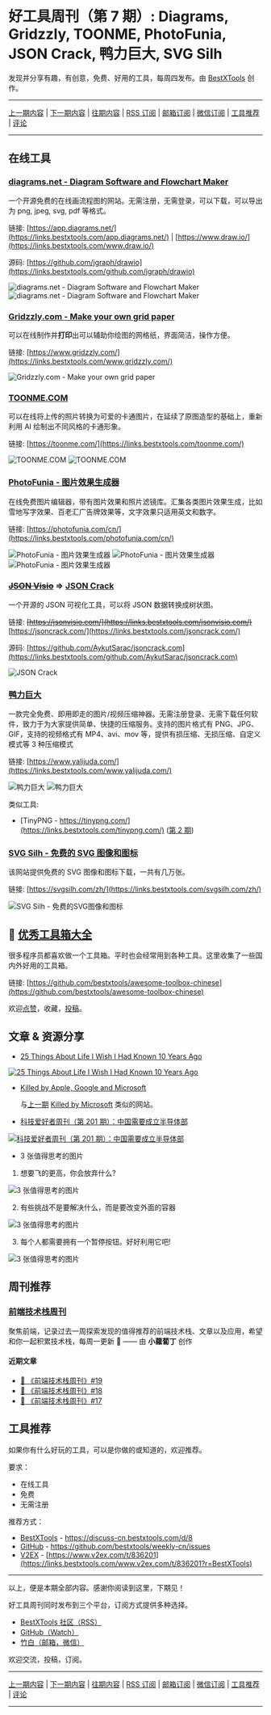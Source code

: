 # 好工具周刊（第 7 期）: Diagrams, Gridzzly, TOONME, PhotoFunia, JSON Crack, 鸭力巨大, SVG Silh

发现并分享有趣，有创意，免费、好用的工具，每周四发布。由 [BestXTools](https://www.bestxtools.com/) 创作。

---

[上一期内容](https://github.com/bestxtools/weekly-cn/blob/main/docs/issue-6.md) | [下一期内容](https://github.com/bestxtools/weekly-cn/blob/main/docs/issue-8.md) | [往期内容](https://github.com/bestxtools/weekly-cn) | [RSS 订阅](https://discuss-cn.bestxtools.com/t/weekly) | [邮箱订阅](https://bestxtools.zhubai.love/) | [微信订阅](https://discuss-cn.bestxtools.com/d/5/2) | [工具推荐](https://discuss-cn.bestxtools.com/d/8) | [评论](https://discuss-cn.bestxtools.com/d/16/3)

---

## 在线工具

### [diagrams.net - Diagram Software and Flowchart Maker](https://links.bestxtools.com/app.diagrams.net/?src=bestxtools)

一个开源免费的在线画流程图的网站。无需注册，无需登录，可以下载，可以导出为 png, jpeg, svg, pdf 等格式。

链接: [https://app.diagrams.net/](https://links.bestxtools.com/app.diagrams.net/) | [https://www.draw.io/](https://links.bestxtools.com/www.draw.io/)

源码: [https://github.com/jgraph/drawio](https://links.bestxtools.com/github.com/jgraph/drawio)

![diagrams.net - Diagram Software and Flowchart Maker](https://raw.githubusercontent.com/bestxtools/weekly-cn/main/images/2022-04-06-15-08-27.png)
![diagrams.net - Diagram Software and Flowchart Maker](https://raw.githubusercontent.com/bestxtools/weekly-cn/main/images/2022-04-06-15-09-32.png)

### [Gridzzly.com - Make your own grid paper](https://links.bestxtools.com/www.gridzzly.com/)

可以在线制作并**打印**出可以辅助你绘图的网格纸，界面简洁，操作方便。

链接: [https://www.gridzzly.com/](https://links.bestxtools.com/www.gridzzly.com/)

![Gridzzly.com - Make your own grid paper](https://raw.githubusercontent.com/bestxtools/weekly-cn/main/images/2022-04-07-00-29-07.png)

### [TOONME.COM](https://links.bestxtools.com/toonme.com/)

可以在线将上传的照片转换为可爱的卡通图片，在延续了原图造型的基础上，重新利用 AI 绘制出不同风格的卡通形象。

链接: [https://toonme.com/](https://links.bestxtools.com/toonme.com/)

![TOONME.COM](https://raw.githubusercontent.com/bestxtools/weekly-cn/main/images/2022-04-06-17-20-02.png)
![TOONME.COM](https://raw.githubusercontent.com/bestxtools/weekly-cn/main/images/2022-04-06-17-20-42.png)

### [PhotoFunia - 图片效果生成器](https://links.bestxtools.com/photofunia.com/cn/)

在线免费图片编辑器，带有图片效果和照片滤镜库。汇集各类图片效果生成，比如雪地写字效果、百老汇广告牌效果等，文字效果只适用英文和数字。

链接: [https://photofunia.com/cn/](https://links.bestxtools.com/photofunia.com/cn/)

![PhotoFunia - 图片效果生成器](https://raw.githubusercontent.com/bestxtools/weekly-cn/main/images/2022-04-06-11-17-33.png)
![PhotoFunia - 图片效果生成器](https://raw.githubusercontent.com/bestxtools/weekly-cn/main/images/2022-04-06-11-15-35.jpg)
![PhotoFunia - 图片效果生成器](https://raw.githubusercontent.com/bestxtools/weekly-cn/main/images/2022-04-06-11-21-54.jpg)

### ~~[JSON Visio](https://links.bestxtools.com/jsonvisio.com/)~~ => [JSON Crack](https://links.bestxtools.com/jsoncrack.com/)

一个开源的 JSON 可视化工具，可以将 JSON 数据转换成树状图。

链接: ~~[https://jsonvisio.com/](https://links.bestxtools.com/jsonvisio.com/)~~ [https://jsoncrack.com/](https://links.bestxtools.com/jsoncrack.com/)

源码: [https://github.com/AykutSarac/jsoncrack.com](https://links.bestxtools.com/github.com/AykutSarac/jsoncrack.com)

![JSON Crack](https://raw.githubusercontent.com/bestxtools/weekly-cn/main/images/2022-04-06-14-29-26.png)

### [鸭力巨大](https://links.bestxtools.com/www.yalijuda.com/)

一款完全免费、即用即走的图片/视频压缩神器。无需注册登录、无需下载任何软件，致力于为大家提供简单、快捷的压缩服务。支持的图片格式有 PNG、JPG、GIF，支持的视频格式有 MP4、avi、mov 等，提供有损压缩、无损压缩、自定义模式等 3 种压缩模式

链接: [https://www.yalijuda.com/](https://links.bestxtools.com/www.yalijuda.com/)

![鸭力巨大](https://raw.githubusercontent.com/bestxtools/weekly-cn/main/images/2022-04-06-16-03-03.png)
![鸭力巨大](https://raw.githubusercontent.com/bestxtools/weekly-cn/main/images/2022-04-06-16-03-04.png)

类似工具:

- [TinyPNG - https://tinypng.com/](https://links.bestxtools.com/tinypng.com/) ([第 2 期](https://discuss-cn.bestxtools.com/d/9))

### [SVG Silh - 免费的 SVG 图像和图标](https://links.bestxtools.com/svgsilh.com/zh/)

该网站提供免费的 SVG 图像和图标下载，一共有几万张。

链接: [https://svgsilh.com/zh/](https://links.bestxtools.com/svgsilh.com/zh/)

![SVG Silh - 免费的SVG图像和图标](https://raw.githubusercontent.com/bestxtools/weekly-cn/main/images/2022-04-06-14-56-57.png)

## 🧰 [优秀工具箱大全](https://awesome-toolbox-chinese.bestxtools.com/)

很多程序员都喜欢做一个工具箱。平时也会经常用到各种工具。这里收集了一些国内外好用的工具箱。

链接: [https://github.com/bestxtools/awesome-toolbox-chinese](https://github.com/bestxtools/awesome-toolbox-chinese)

欢迎[点赞](https://github.com/bestxtools/awesome-toolbox-chinese)，收藏，[投稿](https://github.com/bestxtools/awesome-toolbox-chinese/issues)。

## 文章 & 资源分享

- [25 Things About Life I Wish I Had Known 10 Years Ago](https://links.bestxtools.com/dariusforoux.com/25-things-about-life/)

[![25 Things About Life I Wish I Had Known 10 Years Ago](https://raw.githubusercontent.com/bestxtools/weekly-cn/main/images/2022-04-06-17-22-42.png)](https://links.bestxtools.com/dariusforoux.com/25-things-about-life/)

- [Killed by Apple, Google and Microsoft](https://links.bestxtools.com/killedby.tech/)

  与[上一期](https://discuss-cn.bestxtools.com/d/14) [Killed by Microsoft](https://links.bestxtools.com/killedbymicrosoft.info/) 类似的网站。

- [科技爱好者周刊（第 201 期）：中国需要成立半导体部](https://links.bestxtools.com/www.ruanyifeng.com/blog/2022/04/weekly-issue-201.html)

[![科技爱好者周刊（第 201 期）：中国需要成立半导体部](https://raw.githubusercontent.com/bestxtools/weekly-cn/main/images/2022-04-06-13-59-26.png)](https://links.bestxtools.com/www.ruanyifeng.com/blog/2022/04/weekly-issue-201.html)

- 3 张值得思考的图片

1. 想要飞的更高，你会放弃什么?

![3 张值得思考的图片](https://raw.githubusercontent.com/bestxtools/weekly-cn/main/images/2022-04-06-13-29-26.jpeg)

2. 有些挑战不是要解决什么，而是要改变外面的容器

![3 张值得思考的图片](https://raw.githubusercontent.com/bestxtools/weekly-cn/main/images/2022-04-06-13-29-27.jpeg)

3. 每个人都需要拥有一个暂停按钮。好好利用它吧!

![3 张值得思考的图片](https://raw.githubusercontent.com/bestxtools/weekly-cn/main/images/2022-04-06-13-29-28.jpeg)

## 周刊推荐

### [前端技术栈周刊](https://links.bestxtools.com/fe-share-weekly.zhubai.love/)

聚焦前端，记录过去一周探索发现的值得推荐的前端技术栈、文章以及应用，希望和你一起积累技术栈，每周一更新 👊 —— 由 **小蘿蔔丁** 创作

#### 近期文章

- [📖 《前端技术栈周刊》#19](https://links.bestxtools.com/fe-share-weekly.zhubai.love/posts/2122702196902055936)
- [📖 《前端技术栈周刊》#18](https://links.bestxtools.com/fe-share-weekly.zhubai.love/posts/2120076439335510016)
- [📖 《前端技术栈周刊》#17](https://links.bestxtools.com/fe-share-weekly.zhubai.love/posts/2117512053425033216)

## 工具推荐

如果你有什么好玩的工具，可以是你做的或知道的，欢迎推荐。

要求：

- 在线工具
- 免费
- 无需注册

推荐方式：

- [BestXTools](https://discuss-cn.bestxtools.com/d/8) - <https://discuss-cn.bestxtools.com/d/8>
- [GitHub](https://github.com/bestxtools/weekly-cn/issues) - <https://github.com/bestxtools/weekly-cn/issues>
- [V2EX](https://links.bestxtools.com/www.v2ex.com/t/836201?r=BestXTools) - [https://www.v2ex.com/t/836201](https://links.bestxtools.com/www.v2ex.com/t/836201?r=BestXTools)

---

以上，便是本期全部内容。感谢你阅读到这里，下期见！

好工具周刊同时发布到三个平台，订阅方式提供多种选择。

- [BestXTools 社区（RSS）](https://discuss-cn.bestxtools.com/t/weekly)
- [GitHub（Watch）](https://github.com/bestxtools/weekly-cn)
- [竹白（邮箱，微信）](https://bestxtools.zhubai.love/)

欢迎交流，投稿，订阅。

---

[上一期内容](https://github.com/bestxtools/weekly-cn/blob/main/docs/issue-6.md) | [下一期内容](https://github.com/bestxtools/weekly-cn/blob/main/docs/issue-8.md) | [往期内容](https://github.com/bestxtools/weekly-cn) | [RSS 订阅](https://discuss-cn.bestxtools.com/t/weekly) | [邮箱订阅](https://bestxtools.zhubai.love/) | [微信订阅](https://discuss-cn.bestxtools.com/d/5/2) | [工具推荐](https://discuss-cn.bestxtools.com/d/8) | [评论](https://discuss-cn.bestxtools.com/d/16/3)

---
